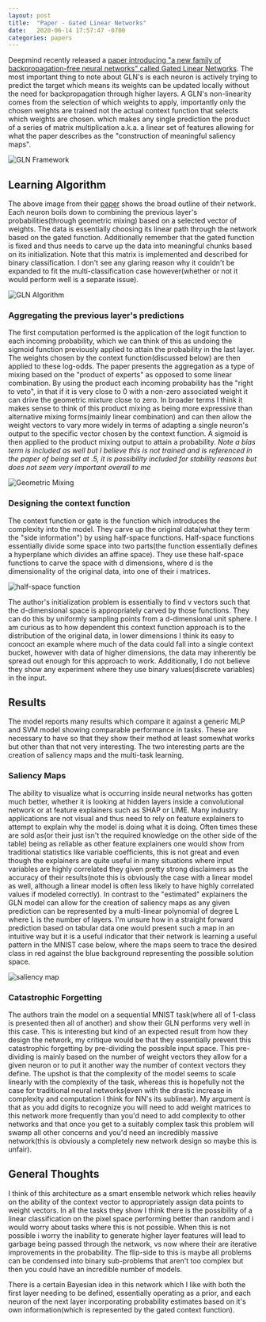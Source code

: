 ```yaml
---
layout: post
title:  "Paper - Gated Linear Networks"
date:   2020-06-14 17:57:47 -0700
categories: papers
---
```


Deepmind recently released a [paper introducing "a new family of backpropagation-free neural networks" called Gated Linear Networks][paper]. The most important thing to note about GLN's is each neuron is actively trying to predict the target which means its weights can be updated locally without the need for backpropagation through higher layers. A GLN's non-linearity comes from the selection of which weights to apply, importantly only the chosen weights are trained not the actual context function that selects which weights are chosen. which makes any single prediction the product of a series of matrix multiplication a.k.a. a linear set of features allowing for what the paper describes as the "construction of meaningful saliency maps".

![GLN Framework](https://johncookds.github.io/assets/3/glns.png)

## Learning Algorithm

The above image from their [paper][paper] shows the broad outline of their network. Each neuron boils down to combining the previous layer's probabilities(through geometric mixing) based on a selected vector of weights. The data is essentially choosing its linear path through the network based on the gated function. Additionally remember that the gated function is fixed and thus needs to carve up the data into meaningful chunks based on its initialization. Note that this matrix is implemented and described for binary classification. I don't see any glaring reason why it couldn't be expanded to fit the multi-classification case however(whether or not it would perform well is a separate issue).

![GLN Algorithm](https://johncookds.github.io/assets/3/gln_algorithm.png)

### Aggregating the previous layer's predictions

The first computation performed is the application of the logit function to each incoming probability, which we can think of this as undoing the sigmoid function previously applied to attain the probability in the last layer. The weights chosen by the context function(discussed below) are then applied to these log-odds. The paper presents the aggregation as a type of mixing based on the "product of experts" as opposed to some linear combination. By using the product each incoming probability has the "right to veto", in that if it is very close to 0 with a non-zero associated weight it can drive the geometric mixture close to zero. In broader terms I think it makes sense to think of this product mixing as being more expressive than alternative mixing forms(mainly linear combination) and can then allow the weight vectors to vary more widely in terms of adapting a single neuron's output to the specific vector chosen by the context function. A sigmoid is then applied to the product mixing output to attain a probability.  *Note a bias term is included as well but I believe this is not trained and is referenced in the paper of being set at .5, it is possibility included for stability reasons but does not seem very important overall to me*

![Geometric Mixing](https://johncookds.github.io/assets/3/geometric_mixing.png)

### Designing the context function

The context function or gate is the function which introduces the complexity into the model. They carve up the original data(what they term the "side information") by using half-space functions. Half-space functions essentially divide some space into two parts(the function essentially defines a hyperplane which divides an affine space). They use these half-space functions to carve the space with d dimensions, where d is the dimensionality of the original data, into one of their i matrices.

![half-space function](https://johncookds.github.io/assets/3/halfspace.png)

The author's initialization problem is essentially to find v vectors such that the d-dimensional space is appropriately carved by those functions. They can do this by uniformly sampling points from a d-dimensional unit sphere. I am curious as to how dependent this context function approach is to the distribution of the original data, in lower dimensions I think its easy to concoct an example where much of the data could fall into a single context bucket, however with data of higher dimensions, the data may inherently be spread out enough for this approach to work. Additionally, I do not believe they show any experiment where they use binary values(discrete variables) in the input.

## Results

The model reports many results which compare it against a generic MLP and SVM model showing comparable performance in tasks. These are necessary to have so that they show their method at least somewhat works but other than that not very interesting. The two interesting parts are the creation of saliency maps and the multi-task learning.

### Saliency Maps

The ability to visualize what is occurring inside neural networks has gotten much better, whether it is looking at hidden layers inside a convolutional network or at feature explainers such as SHAP or LIME. Many industry applications are not visual and thus need to rely on feature explainers to attempt to explain why the model is doing what it is doing. Often times these are sold as(or their just isn't the required knowledge on the other side of the table) being as reliable as other feature explainers one would show from traditional statistics like variable coefficients, this is not great and even though the explainers are quite useful in many situations where input variables are highly correlated they given pretty strong disclaimers as the accuracy of their results(note this is obviously the case with a linear model as well, although a linear model is often less likely to have highly correlated values if modeled correctly). In contrast to the "estimated" explainers the GLN model can allow for the creation of saliency maps as any given prediction can be represented by a multi-linear polynomial of degree L where L is the number of layers. I'm unsure how in a straight forward prediction based on tabular data one would present such a map in an intuitive way but it is a useful indicator that their network is learning a useful pattern in the MNIST case below, where the maps seem to trace the desired class in red against the blue background representing the possible solution space. 

![saliency map](https://johncookds.github.io/assets/3/saliency_map.png)

### Catastrophic Forgetting

The authors train the model on a sequential MNIST task(where all of 1-class is presented then all of another) and show their GLN performs very well in this case. This is interesting but kind of an expected result from how they design the network, my critique would be that they essentially prevent this catastrophic forgetting by pre-dividing the possible input space. This pre-dividing is mainly based on the number of weight vectors they allow for a given neuron or to put it another way the number of context vectors they define. The upshot is that the complexity of the model seems to scale linearly with the complexity of the task, whereas this is hopefully not the case for traditional neural networks(even with the drastic increase in complexity and computation I think for NN's its sublinear). My argument is that as you add digits to recognize you will need to add weight matrices to this network more frequently than you'd need to add complexity to other networks and that once you get to a suitably complex task this problem will swamp all other concerns and you'd need an incredibly massive network(this is obviously a completely new network design so maybe this is unfair).

## General Thoughts

I think of this architecture as a smart ensemble network which relies heavily on the ability of the context vector to appropriately assign data points to weight vectors. In all the tasks they show I think there is the possibility of a linear classification on the pixel space performing better than random and i would worry about tasks where this is not possible. When this is not possible i worry the inability to generate higher layer features will lead to garbage being passed through the network, vs now where their are iterative improvements in the probability. The flip-side to this is maybe all problems can be condensed into binary sub-problems that aren't too complex but then you could have an incredible number of models.

There is a certain Bayesian idea in this network which I like with both the first layer needing to be defined, essentially operating as a prior, and each neuron of the next layer incorporating probability estimates based on it's own information(which is represented by the gated context function).

[paper]: https://arxiv.org/pdf/1910.01526.pdf
